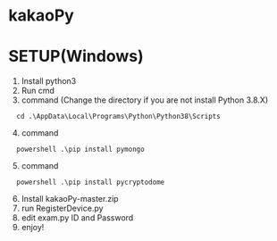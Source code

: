 # kakaoPy



# SETUP(Windows)
1. Install python3
2. Run cmd
3. command (Change the directory if you are not install Python 3.8.X)
```
  cd .\AppData\Local\Programs\Python\Python38\Scripts
```
4. command 
```
  powershell .\pip install pymongo
```
5. command 
```
  powershell .\pip install pycryptodome
```
6. Install kakaoPy-master.zip
7. run RegisterDevice.py
8. edit exam.py ID and Password
9. enjoy!
